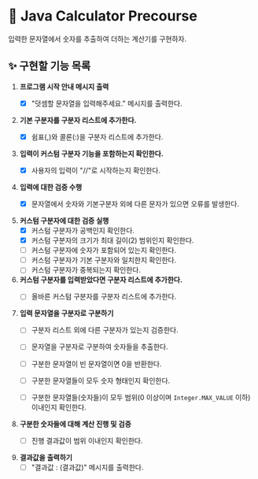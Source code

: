 # 🚀 Java Calculator Precourse

입력한 문자열에서 숫자를 추출하여 더하는 계산기를 구현하자.

## ✨ 구현할 기능 목록

1. **프로그램 시작 안내 메시지 출력**
    - [x] "덧셈할 문자열을 입력해주세요." 메시지를 출력한다.


2. **기본 구분자를 구분자 리스트에 추가한다.**
    - [x] 쉼표(,)와 콜론(:)을 구분자 리스트에 추가한다.


3. **입력이 커스텀 구분자 기능을 포함하는지 확인한다.**
    - [x] 사용자의 입력이 "//"로 시작하는지 확인한다.


4. **입력에 대한 검증 수행**
    - [x] 문자열에서 숫자와 기본구분자 외에 다른 문자가 있으면 오류를 발생한다.


5. **커스텀 구분자에 대한 검증 실행**
    - [x] 커스텀 구분자가 공백인지 확인한다.
    - [x] 커스텀 구분자의 크기가 최대 길이(2) 범위인지 확인한다.
    - [ ] 커스텀 구분자에 숫자가 포함되어 있는지 확인한다.
    - [ ] 커스텀 구분자가 기본 구분자와 일치한지 확인한다.
    - [ ] 커스텀 구분자가 중복되는지 확인한다.

5. **커스텀 구분자를 입력받았다면 구분자 리스트에 추가한다.**
    - [ ] 올바른 커스텀 구분자를 구분자 리스트에 추가한다.


6. **입력 문자열을 구분자로 구분하기**
    - [ ] 구분자 리스트 외에 다른 구분자가 있는지 검증한다.
    - [ ] 문자열을 구분자로 구분하여 숫자들을 추출한다.
    - [ ] 구분한 문자열이 빈 문자열이면 0을 반환한다.
    - [ ] 구분한 문자열들이 모두 숫자 형태인지 확인한다.
    - [ ] 구분한 문자열들(숫자들)이 모두 범위(0 이상이며 `Integer.MAX_VALUE` 이하) 이내인지 확인한다.


7. **구분한 숫자들에 대해 계산 진행 및 검증**
    - [ ] 진행 결과값이 범위 이내인지 확인한다.


8. **결과값을 출력하기**
    - [ ] "결과값 : (결과값)" 메시지를 출력한다.
